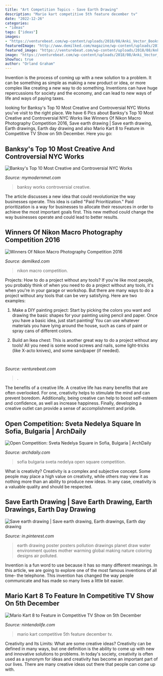 ```yaml
---
title: "Art Competition Topics - Save Earth Drawing"
description: "Mario kart competitive 5th feature december tv"
date: "2022-12-26"
categories:
- "ideas"
tags: ["ideas"]
images:
- "https://venturebeat.com/wp-content/uploads/2018/08/Anki_Vector_Bookshelf.jpg?w=800"
featuredImage: "http://www.demilked.com/magazine/wp-content/uploads/2016/10/nikon-small-world-photo-contest-2016-raw2.png"
featured_image: "https://venturebeat.com/wp-content/uploads/2018/08/Anki_Vector_Bookshelf.jpg?w=800"
image: "https://venturebeat.com/wp-content/uploads/2018/08/Anki_Vector_Bookshelf.jpg?w=800"
ShowToc: true
author: "Orland Graham"
---
```



Invention is the process of coming up with a new solution to a problem. It can be something as simple as making a new product or idea, or more complex like creating a new way to do something. Inventions can have huge repercussions for society and the economy, and can lead to new ways of life and ways of paying taxes.

	

		
looking for Banksy&#039;s Top 10 Most Creative and Controversial NYC Works you've visit to the right place. We have 6 Pics about Banksy&#039;s Top 10 Most Creative and Controversial NYC Works like Winners Of Nikon Macro Photography Competition 2016, Save earth drawing | Save earth drawing, Earth drawings, Earth day drawing and also Mario Kart 8 to Feature in Competitive TV Show on 5th December. Here you go:
		
    
## Banksy&#039;s Top 10 Most Creative And Controversial NYC Works

<img loading=lazy src="https://mymodernmet.com/wp/wp-content/uploads/archive/-avNYNoSsFNzekSgjCNi_1082134154.jpeg" onerror="this.onerror=null;this.src='https://tse1.mm.bing.net/th?id=OIP.fEVXfhwV9uSPyuaeObHZSQHaJu&amp;pid=15.1';" alt="Banksy&#039;s Top 10 Most Creative and Controversial NYC Works">

_Source: mymodernmet.com_

>banksy works controversial creative. 

	

The article discusses a new idea that could revolutionize the way businesses operate. This idea is called "Paid Prioritization." Paid prioritization is a way for businesses to allocate their resources in order to achieve the most important goals first. This new method could change the way businesses operate and could lead to better results.

    
## Winners Of Nikon Macro Photography Competition 2016

<img loading=lazy src="http://www.demilked.com/magazine/wp-content/uploads/2016/10/nikon-small-world-photo-contest-2016-raw2.png" onerror="this.onerror=null;this.src='https://tse2.mm.bing.net/th?id=OIP.odiRxFopnvGPx7xRG5ihdQHaD4&amp;pid=15.1';" alt="Winners Of Nikon Macro Photography Competition 2016">

_Source: demilked.com_

>nikon macro competition. 

	

Projects: How to do a project without any tools?
If you're like most people, you probably think of when you need to do a project without any tools, it's when you're in your garage or workshop. But there are many ways to do a project without any tools that can be very satisfying. Here are two examples: 
1. Make a DIY painting project: Start by picking the colors you want and drawing the basic shapes for your painting using pencil and paper. Once you have a basic idea, just start painting! You can use whatever materials you have lying around the house, such as cans of paint or spray cans of different colors. 

2. Build an Ikea chest: This is another great way to do a project without any tools! All you need is some wood screws and nails, some light-tricks (like X-acto knives), and some sandpaper (if needed).

    
## 

<img loading=lazy src="https://venturebeat.com/wp-content/uploads/2018/08/Anki_Vector_Bookshelf.jpg?w=800" onerror="this.onerror=null;this.src='https://tse1.mm.bing.net/th?id=OIP.V-e___x0vKYQ7zf0OOf4vAHaE7&amp;pid=15.1';" alt="">

_Source: venturebeat.com_

>. 

	

The benefits of a creative life.
A creative life has many benefits that are often overlooked. For one, creativity helps to stimulate the mind and can prevent boredom. Additionally, being creative can help to boost self-esteem and confidence, as well as increase happiness. Finally, developing a creative outlet can provide a sense of accomplishment and pride.

    
## Open Competition: Sveta Nedelya Square In Sofia, Bulgaria | ArchDaily

<img loading=lazy src="https://images.adsttc.com/media/images/5bb6/2390/f197/cc9d/3100/0027/large_jpg/open-uri20181004-8907-1qdhhq3.jpg?1538663303" onerror="this.onerror=null;this.src='https://tse2.mm.bing.net/th?id=OIP.E3e-jnLxm9MLMHIRLlukbwHaHa&amp;pid=15.1';" alt="Open Competition: Sveta Nedelya Square in Sofia, Bulgaria | ArchDaily">

_Source: archdaily.com_

>sofia bulgaria sveta nedelya open square competition. 

	

What is creativity?
Creativity is a complex and subjective concept. Some people may place a high value on creativity, while others may view it as nothing more than an ability to produce new ideas. In any case, creativity is a valuable quality and should be respected.

    
## Save Earth Drawing | Save Earth Drawing, Earth Drawings, Earth Day Drawing

<img loading=lazy src="https://i.pinimg.com/736x/45/d0/29/45d0299e2db5d81ed24145358921509e.jpg" onerror="this.onerror=null;this.src='https://tse4.mm.bing.net/th?id=OIP.khVs5miVhnjedXgF9_hUHAHaJ3&amp;pid=15.1';" alt="Save earth drawing | Save earth drawing, Earth drawings, Earth day drawing">

_Source: in.pinterest.com_

>earth drawing poster posters pollution drawings planet draw water environment quotes mother warming global making nature coloring designs air polluted. 

	

Invention is a fun word to use because it has so many different meanings. In this article, we are going to explore one of the most famous inventions of all time- the telephone. This invention has changed the way people communicate and has made so many lives a little bit easier.

    
## Mario Kart 8 To Feature In Competitive TV Show On 5th December

<img loading=lazy src="http://images.nintendolife.com/news/2015/11/mario_kart_8_to_feature_in_competitive_tv_show_on_5th_december/large.jpg" onerror="this.onerror=null;this.src='https://tse4.mm.bing.net/th?id=OIP.aPjlAeKxxeJUF2K-MY651QHaE7&amp;pid=15.1';" alt="Mario Kart 8 to Feature in Competitive TV Show on 5th December">

_Source: nintendolife.com_

>mario kart competitive 5th feature december tv. 

	

Creativity and Its Limits: What are some creative ideas?
Creativity can be defined in many ways, but one definition is the ability to come up with new and innovative solutions to problems. In today's society, creativity is often used as a synonym for ideas and creativity has become an important part of our lives. There are many creative ideas out there that people can come up with.

